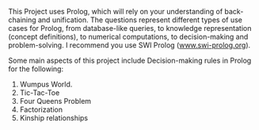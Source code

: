 This Project uses Prolog, which will rely on your understanding of back-chaining and unification. The questions represent different types of use
cases for Prolog, from database-like queries, to knowledge representation (concept definitions), to numerical computations, to decision-making and problem-solving.
I recommend you use SWI Prolog (www.swi-prolog.org). 

Some main aspects of this project include Decision-making rules in Prolog for the following:
 1. Wumpus World. 
 2. Tic-Tac-Toe
 3. Four Queens Problem
 4. Factorization
 5. Kinship relationships
 
